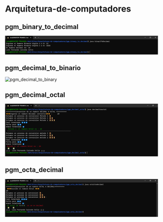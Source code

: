 # Arquitetura-de-computadores

## pgm_binary_to_decimal
![pgm_binary_to_decimal](/pgm_binary_to_decimal/binariotodecimal/binariotodecimal.png)

## pgm_decimal_to_binario
![pgm_decimal_to_binary](/pgm_decimal_to_binary/decimaltobinario/decimaltobinario.png)

## pgm_decimal_octal
![pgm_decimal_to_octal](/pgm_decimal_octal/decimaltooctal/decimaloctal.png)

## pgm_octa_decimal
![pgm_octal_to_decimal](/pgm_octa_decimal/octaldecimal/octaltodecimal.png)